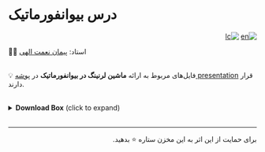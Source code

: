 # درس بیوانفورماتیک
<div dir="rtl">
  <a href='/doc/README-EN.md' title="go to the English Readme page"><img href='https://img.shields.io/badge/click_to_README-English-red.svg' alt='en'></a>
  <a href='/blob/main/LICENSE' title="go to the license"><img href='https://img.shields.io/badge/license-MIT-blue.svg' alt='lc'></a>
</div>

🧑‍🏫 استاد:
<a href='https://scholar.google.com/citations?user=phoSeskAAAAJ&hl=en'>پیمان نعمت الهی</a>
<br><br>

💡 فایل‌های مربوط به ارائه **ماشین لرنینگ در بیوانفورماتیک** در <a href='/presentation'>پوشه presentation</a> قرار دارند.
<br><br>

<details><summary><strong>Download Box</strong> (click to expand)</summary>

### slide
<table>
  <tr>
    <th>num</th>
    <th>name</th>
    <th>link</th>
  </tr>
  <tr>
    <td>1</td>
    <td>String Matching</td>
    <td><a href="https://github.com/EnAnsari/bioinformatics-hsu/releases/download/1.0.0/1-String-Matching.pdf">download</a></td>
  </tr>
  <tr>
    <td>2</td>
    <td>Exact String Matching</td>
    <td><a href="https://github.com/EnAnsari/bioinformatics-hsu/releases/download/1.0.0/2-Exact-String-Matching.pdf">download</a></td>
  </tr>
</table>

### papers
<table>
  <tr>
    <th>num</th>
    <th>name</th>
    <th>link</th>
  </tr>
  <tr>
    <td>1</td>
    <td>Simple and Efficient Pattern Matching Algorithms for Biological</td>
    <td><a href="https://github.com/EnAnsari/bioinformatics-hsu/releases/download/1.0.0/Simple_and_Efficient_Pattern_Matching_Algorithms_for_Biological.pdf">download</a></td>
  </tr>
  <tr>
    <td>2</td>
    <td>Tree-based Motif Discovery Algorithm for Bioinformatics<br>Applications Using the Branch and Bound Approach</td>
    <td><a href="https://github.com/EnAnsari/bioinformatics-hsu/releases/download/1.0.0/TCBB-2021-09-0558_Proof_hi.pdf">download</a></td>
  </tr>
</table>
</details>
<br><hr>
<p dir='rtl'>
برای حمایت از این اثر به این مخزن ستاره ⭐ بدهید.
</p>
